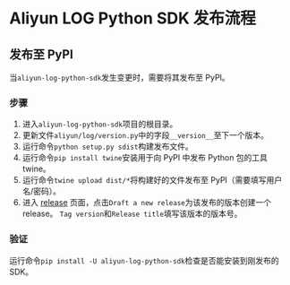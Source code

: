 # Aliyun LOG Python SDK 发布流程

## 发布至 PyPI

当`aliyun-log-python-sdk`发生变更时，需要将其发布至 PyPI。

### 步骤
1. 进入`aliyun-log-python-sdk`项目的根目录。
2. 更新文件`aliyun/log/version.py`中的字段`__version__`至下一个版本。
3. 运行命令`python setup.py sdist`构建发布文件。
4. 运行命令`pip install twine`安装用于向 PyPI 中发布 Python 包的工具 twine。
5. 运行命令`twine upload dist/*`将构建好的文件发布至 PyPI（需要填写用户名/密码）。
6. 进入 [release](https://github.com/aliyun/aliyun-log-python-sdk/releases) 页面，点击`Draft a new release`为该发布的版本创建一个 release。
`Tag version`和`Release title`填写该版本的版本号。

### 验证
运行命令`pip install -U aliyun-log-python-sdk`检查是否能安装到刚发布的 SDK。
